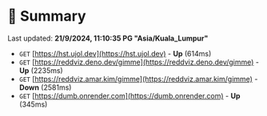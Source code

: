 # 📖 Summary
Last updated: **21/9/2024, 11:10:35 PG "Asia/Kuala_Lumpur"**

- `GET` [https://hst.ujol.dev](https://hst.ujol.dev) - **Up** (614ms)
- `GET` [https://reddviz.deno.dev/gimme](https://reddviz.deno.dev/gimme) - **Up** (2235ms)
- `GET` [https://reddviz.amar.kim/gimme](https://reddviz.amar.kim/gimme) - **Down** (2581ms)
- `GET` [https://dumb.onrender.com](https://dumb.onrender.com) - **Up** (345ms)
